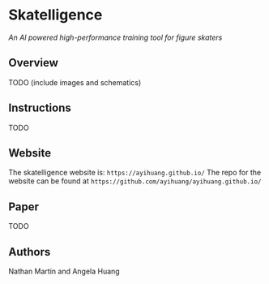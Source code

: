 # Skatelligence
*An AI powered high-performance training tool for figure skaters*
## Overview
TODO (include images and schematics)
## Instructions
TODO
## Website
The skatelligence website is: `https://ayihuang.github.io/`
The repo for the website can be found at `https://github.com/ayihuang/ayihuang.github.io/`
## Paper
TODO
## Authors
Nathan Martin and Angela Huang
